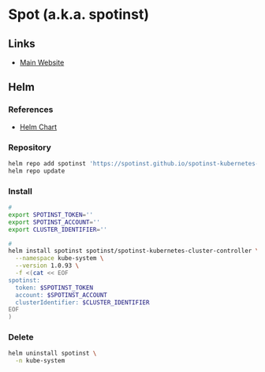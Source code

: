 # Spot (a.k.a. spotinst)

## Links

- [Main Website](https://spot.io/)

## Helm

### References

- [Helm Chart](https://github.com/spotinst/spotinst-kubernetes-helm-charts/tree/master/charts/spotinst-kubernetes-cluster-controller)

### Repository

```sh
helm repo add spotinst 'https://spotinst.github.io/spotinst-kubernetes-helm-charts'
helm repo update
```

### Install

```sh
#
export SPOTINST_TOKEN=''
export SPOTINST_ACCOUNT=''
export CLUSTER_IDENTIFIER=''

#
helm install spotinst spotinst/spotinst-kubernetes-cluster-controller \
  --namespace kube-system \
  --version 1.0.93 \
  -f <(cat << EOF
spotinst:
  token: $SPOTINST_TOKEN
  account: $SPOTINST_ACCOUNT
  clusterIdentifier: $CLUSTER_IDENTIFIER
EOF
)
```

<!-- ### Issues

####

```log
Error: rendered manifests contain a resource that already exists. Unable to continue with install: APIService "v1beta1.metrics.k8s.io" in namespace "" exists and cannot be imported into the current release: invalid ownership metadata; annotation validation error: key "meta.helm.sh/release-name" must equal "spotinst": current value is "metrics-server"
```

TODO -->

### Delete

```sh
helm uninstall spotinst \
  -n kube-system
```

